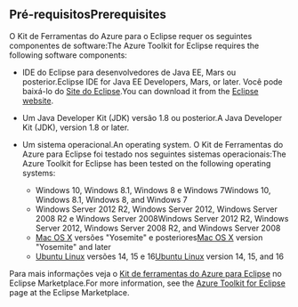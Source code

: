 ## <a name="prerequisites"></a><span data-ttu-id="3a6dd-101">Pré-requisitos</span><span class="sxs-lookup"><span data-stu-id="3a6dd-101">Prerequisites</span></span>
<span data-ttu-id="3a6dd-102">O Kit de Ferramentas do Azure para o Eclipse requer os seguintes componentes de software:</span><span class="sxs-lookup"><span data-stu-id="3a6dd-102">The Azure Toolkit for Eclipse requires the following software components:</span></span>

* <span data-ttu-id="3a6dd-103">IDE do Eclipse para desenvolvedores de Java EE, Mars ou posterior.</span><span class="sxs-lookup"><span data-stu-id="3a6dd-103">Eclipse IDE for Java EE Developers, Mars, or later.</span></span> <span data-ttu-id="3a6dd-104">Você pode baixá-lo do [Site do Eclipse](http://www.eclipse.org/downloads/).</span><span class="sxs-lookup"><span data-stu-id="3a6dd-104">You can download it from the [Eclipse website](http://www.eclipse.org/downloads/).</span></span>

* <span data-ttu-id="3a6dd-105">Um Java Developer Kit (JDK) versão 1.8 ou posterior.</span><span class="sxs-lookup"><span data-stu-id="3a6dd-105">A Java Developer Kit (JDK), version 1.8 or later.</span></span>

* <span data-ttu-id="3a6dd-106">Um sistema operacional.</span><span class="sxs-lookup"><span data-stu-id="3a6dd-106">An operating system.</span></span> <span data-ttu-id="3a6dd-107">O Kit de Ferramentas do Azure para Eclipse foi testado nos seguintes sistemas operacionais:</span><span class="sxs-lookup"><span data-stu-id="3a6dd-107">The Azure Toolkit for Eclipse has been tested on the following operating systems:</span></span>
  
  * <span data-ttu-id="3a6dd-108">Windows 10, Windows 8.1, Windows 8 e Windows 7</span><span class="sxs-lookup"><span data-stu-id="3a6dd-108">Windows 10, Windows 8.1, Windows 8, and Windows 7</span></span>
  * <span data-ttu-id="3a6dd-109">Windows Server 2012 R2, Windows Server 2012, Windows Server 2008 R2 e Windows Server 2008</span><span class="sxs-lookup"><span data-stu-id="3a6dd-109">Windows Server 2012 R2, Windows Server 2012, Windows Server 2008 R2, and Windows Server 2008</span></span>
  * <span data-ttu-id="3a6dd-110">[Mac OS X](http://www.apple.com/osx) versões "Yosemite" e posteriores</span><span class="sxs-lookup"><span data-stu-id="3a6dd-110">[Mac OS X](http://www.apple.com/osx) version "Yosemite" and later</span></span>
  * <span data-ttu-id="3a6dd-111">[Ubuntu Linux](http://www.ubuntu.com) versões 14, 15 e 16</span><span class="sxs-lookup"><span data-stu-id="3a6dd-111">[Ubuntu Linux](http://www.ubuntu.com) version 14, 15, and 16</span></span>

<span data-ttu-id="3a6dd-112">Para mais informações veja o [Kit de ferramentas do Azure para Eclipse](http://marketplace.eclipse.org/content/azure-toolkit-eclipse) no Eclipse Marketplace.</span><span class="sxs-lookup"><span data-stu-id="3a6dd-112">For more information, see the [Azure Toolkit for Eclipse](http://marketplace.eclipse.org/content/azure-toolkit-eclipse) page at the Eclipse Marketplace.</span></span>

<!--
> [!IMPORTANT]
> If you are using the Azure Toolkit for Eclipse on Windows, the toolkit requires installing the Azure SDK 2.9.6 or later in order to use the Azure emulator. You have two options for installing the Azure SDK:
> 
> * You can download and install the Azure SDK by using the [Web Platform Installer (WebPI)](http://go.microsoft.com/fwlink/?LinkID=252838).
> * If you do not have the Azure SDK installed when you create your first Azure deployment project, you will be prompted to automatically download install the requisite version of the Azure SDK.
> 
> Note that the Azure SDK is required on Windows only.
> 
> 
-->
